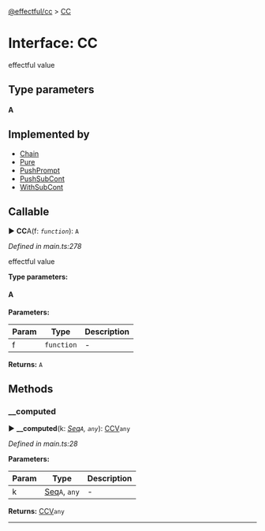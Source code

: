 [@effectful/cc](../README.md) > [CC](../interfaces/cc.md)



# Interface: CC


effectful value

## Type parameters
#### A 
## Implemented by

* [Chain](../classes/chain.md)
* [Pure](../classes/pure.md)
* [PushPrompt](../classes/pushprompt.md)
* [PushSubCont](../classes/pushsubcont.md)
* [WithSubCont](../classes/withsubcont.md)

## Callable
► **CC**A(f: *`function`*): `A`



*Defined in main.ts:278*



effectful value


**Type parameters:**

#### A 
**Parameters:**

| Param | Type | Description |
| ------ | ------ | ------ |
| f | `function`   |  - |





**Returns:** `A`





## Methods
<a id="__computed"></a>

###  __computed

► **__computed**(k: *[Seq](../#seq)`A`, `any`*): [CCV](../#ccv)`any`



*Defined in main.ts:28*



**Parameters:**

| Param | Type | Description |
| ------ | ------ | ------ |
| k | [Seq](../#seq)`A`, `any`   |  - |





**Returns:** [CCV](../#ccv)`any`





___


